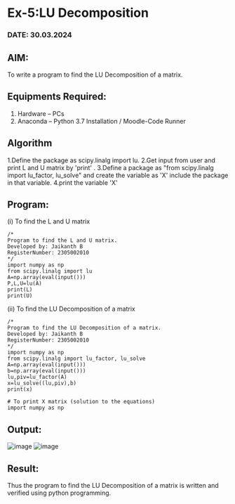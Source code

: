 # Ex-5:LU Decomposition 
### DATE: 30.03.2024
## AIM:
To write a program to find the LU Decomposition of a matrix.

## Equipments Required:
1. Hardware – PCs
2. Anaconda – Python 3.7 Installation / Moodle-Code Runner

## Algorithm
1.Define the package as scipy.linalg import lu.
2.Get input from user and print L and U matrix by 'print' .
3.Define a package as "from scipy.linalg import lu_factor, lu_solve" and create the variable as 'X' include the package in that variable.
4.print the variable 'X'

## Program:
(i) To find the L and U matrix
```
/*
Program to find the L and U matrix.
Developed by: Jaikanth B
RegisterNumber: 2305002010
*/
import numpy as np
from scipy.linalg import lu
A=np.array(eval(input()))
P,L,U=lu(A)
print(L)
print(U)
```
(ii) To find the LU Decomposition of a matrix
```
/*
Program to find the LU Decomposition of a matrix.
Developed by: Jaikanth B
RegisterNumber: 2305002010
*/
import numpy as np
from scipy.linalg import lu_factor, lu_solve
A=np.array(eval(input()))
b=np.array(eval(input()))
lu,piv=lu_factor(A)
x=lu_solve((lu,piv),b)
print(x)

# To print X matrix (solution to the equations)
import numpy as np
```

## Output:
![image](https://github.com/jaikanth25/LU-Decomposition/assets/155935294/0b693df3-7b98-4b18-b917-17cfe9204cbe)
![image](https://github.com/jaikanth25/LU-Decomposition/assets/155935294/2b4e2cd2-5a6d-4e6c-bb64-8d32ba3ac822)


## Result:
Thus the program to find the LU Decomposition of a matrix is written and verified using python programming.


